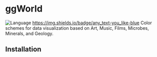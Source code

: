 # ggWorld
![Language](https://img.shields.io/badge/language-c++-brightgreen)
https://img.shields.io/badge/any_text-you_like-blue
Color schemes for data visualization based on Art, Music, Films, Microbes, Minerals, and Geology.
## Installation
